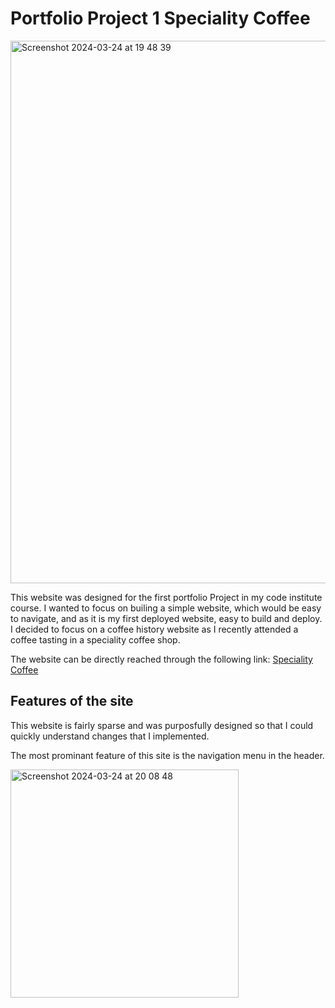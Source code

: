 # Portfolio Project 1 Speciality Coffee
<img width="868" alt="Screenshot 2024-03-24 at 19 48 39" src="https://github.com/Niall71/Project-1-with-template/assets/152639680/7853c943-1c6f-41e0-87b3-eea1028ece5d">

This website was designed for the first portfolio Project in my code institute course. I wanted to focus on builing a simple website, which would be easy to navigate, and as it is my first deployed website, easy to build and deploy. I decided to focus on a coffee history website as I recently attended a coffee tasting in a speciality coffee shop.

The website can be directly reached through the following link: <a href="https://niall71.github.io/Project-1-with-template/" target="_blank"> Speciality Coffee </a>

## Features of the site

This website is fairly sparse and was purposfully designed so that I could quickly understand changes that I implemented.

The most prominant feature of this site is the navigation menu in the header. 

<img width="365" alt="Screenshot 2024-03-24 at 20 08 48" src="https://github.com/Niall71/Project-1-with-template/assets/152639680/9ae9f34d-8120-45e0-90e8-c60dd6b180e4">

